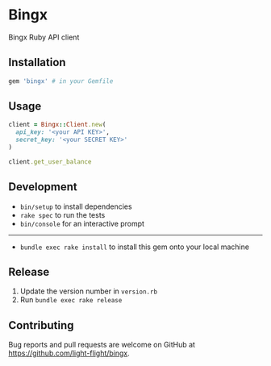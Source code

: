 # Bingx

Bingx Ruby API client

## Installation

```ruby
gem 'bingx' # in your Gemfile
```

## Usage

```ruby
client = Bingx::Client.new(
  api_key: '<your API KEY>',
  secret_key: '<your SECRET KEY>'
)

client.get_user_balance
```

## Development

* `bin/setup` to install dependencies
* `rake spec` to run the tests
* `bin/console` for an interactive prompt
---
* `bundle exec rake install` to install this gem onto your local machine

## Release

1. Update the version number in `version.rb`
2. Run `bundle exec rake release`

## Contributing

Bug reports and pull requests are welcome on GitHub at https://github.com/light-flight/bingx.
